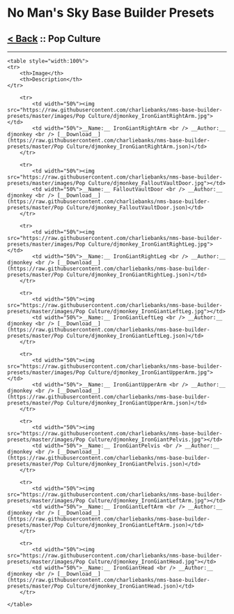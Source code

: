 # No Man's Sky Base Builder Presets  

## [< Back](https://charliebanks.github.io/nms-base-builder-presets/) :: Pop Culture

___


    <table style="width:100%">
    <tr>
        <th>Image</th>
        <th>Description</th>
    </tr>
    
        <tr>
            <td width="50%"><img src="https://raw.githubusercontent.com/charliebanks/nms-base-builder-presets/master/images/Pop Culture/djmonkey_IronGiantRightArm.jpg"></td>
            <td width="50%">__Name:__ IronGiantRightArm <br /> __Author:__ djmonkey <br /> [__Download__](https://raw.githubusercontent.com/charliebanks/nms-base-builder-presets/master/Pop Culture/djmonkey_IronGiantRightArm.json)</td>
        </tr>
        
        <tr>
            <td width="50%"><img src="https://raw.githubusercontent.com/charliebanks/nms-base-builder-presets/master/images/Pop Culture/djmonkey_FalloutVaultDoor.jpg"></td>
            <td width="50%">__Name:__ FalloutVaultDoor <br /> __Author:__ djmonkey <br /> [__Download__](https://raw.githubusercontent.com/charliebanks/nms-base-builder-presets/master/Pop Culture/djmonkey_FalloutVaultDoor.json)</td>
        </tr>
        
        <tr>
            <td width="50%"><img src="https://raw.githubusercontent.com/charliebanks/nms-base-builder-presets/master/images/Pop Culture/djmonkey_IronGiantRightLeg.jpg"></td>
            <td width="50%">__Name:__ IronGiantRightLeg <br /> __Author:__ djmonkey <br /> [__Download__](https://raw.githubusercontent.com/charliebanks/nms-base-builder-presets/master/Pop Culture/djmonkey_IronGiantRightLeg.json)</td>
        </tr>
        
        <tr>
            <td width="50%"><img src="https://raw.githubusercontent.com/charliebanks/nms-base-builder-presets/master/images/Pop Culture/djmonkey_IronGiantLeftLeg.jpg"></td>
            <td width="50%">__Name:__ IronGiantLeftLeg <br /> __Author:__ djmonkey <br /> [__Download__](https://raw.githubusercontent.com/charliebanks/nms-base-builder-presets/master/Pop Culture/djmonkey_IronGiantLeftLeg.json)</td>
        </tr>
        
        <tr>
            <td width="50%"><img src="https://raw.githubusercontent.com/charliebanks/nms-base-builder-presets/master/images/Pop Culture/djmonkey_IronGiantUpperArm.jpg"></td>
            <td width="50%">__Name:__ IronGiantUpperArm <br /> __Author:__ djmonkey <br /> [__Download__](https://raw.githubusercontent.com/charliebanks/nms-base-builder-presets/master/Pop Culture/djmonkey_IronGiantUpperArm.json)</td>
        </tr>
        
        <tr>
            <td width="50%"><img src="https://raw.githubusercontent.com/charliebanks/nms-base-builder-presets/master/images/Pop Culture/djmonkey_IronGiantPelvis.jpg"></td>
            <td width="50%">__Name:__ IronGiantPelvis <br /> __Author:__ djmonkey <br /> [__Download__](https://raw.githubusercontent.com/charliebanks/nms-base-builder-presets/master/Pop Culture/djmonkey_IronGiantPelvis.json)</td>
        </tr>
        
        <tr>
            <td width="50%"><img src="https://raw.githubusercontent.com/charliebanks/nms-base-builder-presets/master/images/Pop Culture/djmonkey_IronGiantLeftArm.jpg"></td>
            <td width="50%">__Name:__ IronGiantLeftArm <br /> __Author:__ djmonkey <br /> [__Download__](https://raw.githubusercontent.com/charliebanks/nms-base-builder-presets/master/Pop Culture/djmonkey_IronGiantLeftArm.json)</td>
        </tr>
        
        <tr>
            <td width="50%"><img src="https://raw.githubusercontent.com/charliebanks/nms-base-builder-presets/master/images/Pop Culture/djmonkey_IronGiantHead.jpg"></td>
            <td width="50%">__Name:__ IronGiantHead <br /> __Author:__ djmonkey <br /> [__Download__](https://raw.githubusercontent.com/charliebanks/nms-base-builder-presets/master/Pop Culture/djmonkey_IronGiantHead.json)</td>
        </tr>
        
    </table>
    